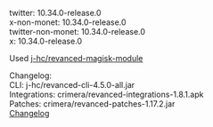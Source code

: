 twitter: 10.34.0-release.0  
x-non-monet: 10.34.0-release.0  
twitter-non-monet: 10.34.0-release.0  
x: 10.34.0-release.0  

Used [j-hc/revanced-magisk-module](https://github.com/j-hc/revanced-magisk-module)
  

Changelog:  
CLI: j-hc/revanced-cli-4.5.0-all.jar  
Integrations: crimera/revanced-integrations-1.8.1.apk  
Patches: crimera/revanced-patches-1.17.2.jar  
[Changelog](https://github.com/crimera/piko/releases/tag/v1.17.2)  
